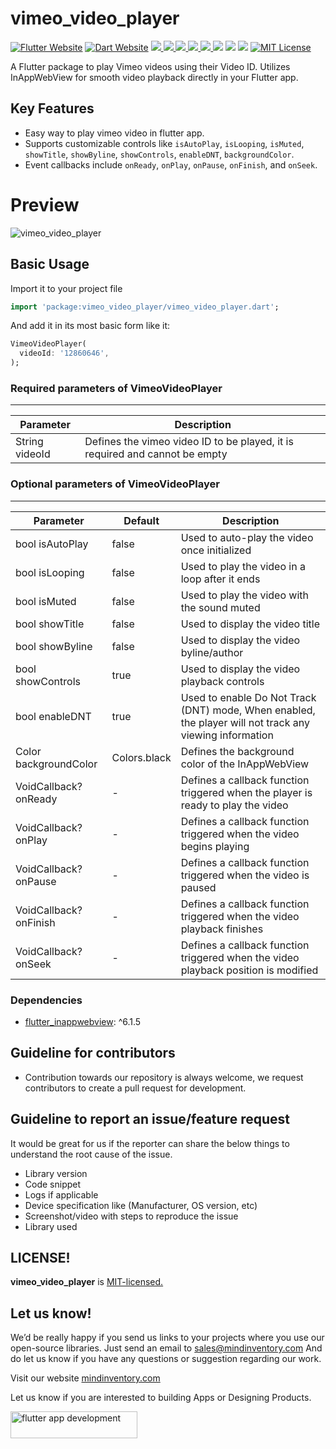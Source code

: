 # vimeo_video_player

<a href="https://flutter.dev/"><img src="https://img.shields.io/badge/flutter-website-deepskyblue.svg" alt="Flutter Website"></a>
<a href="https://dart.dev"><img src="https://img.shields.io/badge/dart-website-deepskyblue.svg" alt="Dart Website"></a>
<a href="https://developer.android.com" style="pointer-events: stroke;" target="_blank">
<img src="https://img.shields.io/badge/platform-Android-deepskyblue">
</a>
<a href="https://developer.apple.com/ios/" style="pointer-events: stroke;" target="_blank">
<img src="https://img.shields.io/badge/platform-iOS-deepskyblue">
</a>
<a href="" style="pointer-events: stroke;" target="_blank">
<img src="https://img.shields.io/badge/platform-Web-deepskyblue">
</a>
<a href="" style="pointer-events: stroke;" target="_blank">
<img src="https://img.shields.io/badge/platform-Mac-deepskyblue">
</a>
<a href="" style="pointer-events: stroke;" target="_blank">
<img src="https://img.shields.io/badge/platform-Windows-deepskyblue">
</a>
<a href=""><img src="https://app.codacy.com/project/badge/Grade/dc683c9cc61b499fa7cdbf54e4d9ff35"/></a>
<a href="https://github.com/Mindinventory/vimeo_video_player/blob/master/LICENSE" style="pointer-events: stroke;" target="_blank">
<img src="https://img.shields.io/github/license/Mindinventory/vimeo_video_player"></a>
<a href="https://pub.dev/packages/vimeo_video_player"><img src="https://img.shields.io/pub/v/vimeo_video_player?color=as&label=vimeo_video_player&logo=as1&logoColor=blue&style=social"></a>
<a href="https://github.com/Mindinventory/vimeo_video_player"><img src="https://img.shields.io/github/stars/Mindinventory/vimeo_video_player?style=social" alt="MIT License"></a>

A Flutter package to play Vimeo videos using their Video ID. Utilizes InAppWebView for smooth video
playback directly in your Flutter app.

## Key Features

* Easy way to play vimeo video in flutter app.
* Supports customizable controls like `isAutoPlay`, `isLooping`, `isMuted`, `showTitle`,
  `showByline`,
  `showControls`, `enableDNT`, `backgroundColor`.
* Event callbacks include `onReady`, `onPlay`, `onPause`, `onFinish`, and `onSeek`.

# Preview

![vimeo_video_player](https://github.com/Mindinventory/vimeo_video_player/raw/master/screenshots/vimeo_video_player.gif)

## Basic Usage

Import it to your project file

```dart
import 'package:vimeo_video_player/vimeo_video_player.dart';
```

And add it in its most basic form like it:

```dart
VimeoVideoPlayer(
  videoId: '12860646',
);
```

### Required parameters of VimeoVideoPlayer
------------

| Parameter      | Description                                                                 |
|----------------|-----------------------------------------------------------------------------|
| String videoId | Defines the vimeo video ID to be played, it is required and cannot be empty |

### Optional parameters of VimeoVideoPlayer
------------

| Parameter              | Default      | Description                                                                                             |
|------------------------|--------------|---------------------------------------------------------------------------------------------------------|
| bool isAutoPlay        | false        | Used to auto-play the video once initialized                                                            |
| bool isLooping         | false        | Used to play the video in a loop after it ends                                                          |
| bool isMuted           | false        | Used to play the video with the sound muted                                                             |
| bool showTitle         | false        | Used to display the video title                                                                         |
| bool showByline        | false        | Used to display the video byline/author                                                                 |
| bool showControls      | true         | Used to display the video playback controls                                                             |
| bool enableDNT         | true         | Used to enable Do Not Track (DNT) mode, When enabled, the player will not track any viewing information |
| Color backgroundColor  | Colors.black | Defines the background color of the InAppWebView                                                        |
| VoidCallback? onReady  | -            | Defines a callback function triggered when the player is ready to play the video                        |
| VoidCallback? onPlay   | -            | Defines a callback function triggered when the video begins playing                                     |
| VoidCallback? onPause  | -            | Defines a callback function triggered when the video is paused                                          |
| VoidCallback? onFinish | -            | Defines a callback function triggered when the video playback finishes                                  |
| VoidCallback? onSeek   | -            | Defines a callback function triggered when the video playback position is modified                      |

### Dependencies

* [flutter_inappwebview](https://pub.dev/packages/flutter_inappwebview): ^6.1.5

## Guideline for contributors

* Contribution towards our repository is always welcome, we request contributors to create a pull
  request for development.

## Guideline to report an issue/feature request

It would be great for us if the reporter can share the below things to understand the root cause of
the issue.

* Library version
* Code snippet
* Logs if applicable
* Device specification like (Manufacturer, OS version, etc)
* Screenshot/video with steps to reproduce the issue
* Library used

## LICENSE!

**vimeo_video_player**
is [MIT-licensed.](https://github.com/Mindinventory/vimeo_video_player/blob/master/LICENSE)

## Let us know!

We’d be really happy if you send us links to your projects where you use our open-source libraries.
Just send an email to [sales@mindinventory.com](mailto:sales@mindinventory.com) And do let us know
if you have any questions or suggestion regarding our work.

Visit our website [mindinventory.com](https://www.mindinventory.com)

Let us know if you are interested to building Apps or Designing Products.
<p><a href="https://www.mindinventory.com/contact-us.php?utm_source=gthb&utm_medium=repo&utm_campaign=vimeo_video_player" target="__blank">
<img src="https://github.com/Mindinventory/vimeo_video_player/raw/master/assets/have_a_project_button.png" width="203" height="43"  alt="flutter app development">
</a></p>